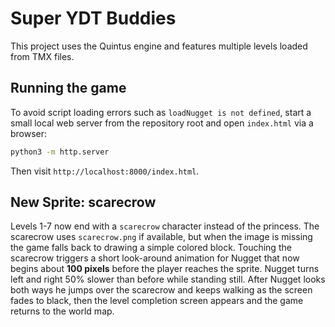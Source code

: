 # Super YDT Buddies

This project uses the Quintus engine and features multiple levels loaded from TMX files.

## Running the game

To avoid script loading errors such as `loadNugget is not defined`, start a small
local web server from the repository root and open `index.html` via a browser:

```bash
python3 -m http.server
```

Then visit `http://localhost:8000/index.html`.

## New Sprite: scarecrow

Levels 1-7 now end with a `scarecrow` character instead of the princess. The scarecrow uses
`scarecrow.png` if available, but when the image is missing the game falls back to drawing a
simple colored block. Touching the scarecrow triggers a short look-around animation for Nugget
that now begins about **100 pixels** before the player reaches the sprite. Nugget turns left and right 50% slower than before
while standing still. After Nugget looks both ways he jumps over the scarecrow and keeps walking
as the screen fades to black, then the level completion screen appears and the game returns to the world map.

